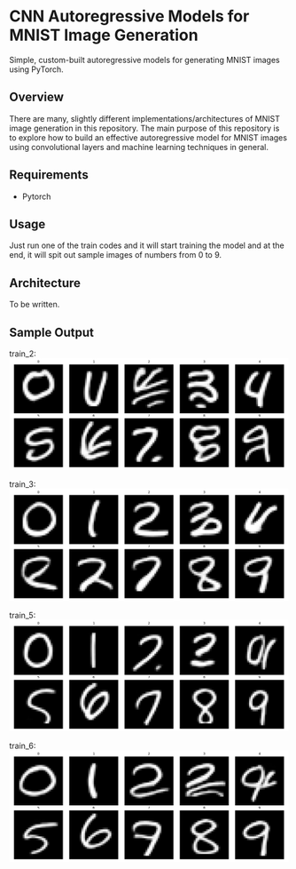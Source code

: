 # CNN Autoregressive Models for MNIST Image Generation

Simple, custom-built autoregressive models for generating MNIST images using PyTorch.

## Overview
There are many, slightly different implementations/architectures of MNIST image generation in this repository. The main purpose of this repository is to explore how to build an effective autoregressive model for MNIST images using convolutional layers and machine learning techniques in general.

## Requirements
- Pytorch

## Usage
Just run one of the train codes and it will start training the model and at the end, it will spit out sample images of numbers from 0 to 9.

## Architecture
To be written.

## Sample Output
train_2:
![train_2](output_images_grid_train2.png)

train_3:
![train_3](output_images_grid_train3.png)

train_5:
![train_5](output_images_grid_train5.png)

train_6:
![train_6](output_images_grid_train6.png)
